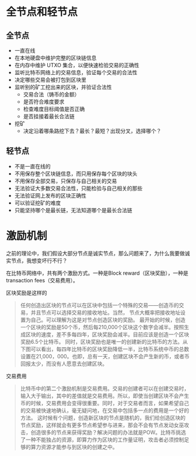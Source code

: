 # 全节点和轻节点

## 全节点
- 一直在线
- 在本地硬盘中维护完整的区块链信息
- 在内存中维护 UTXO 集合，以便快速检验交易的正确性
- 监听比特币网络上的交易信息，验证每个交易的合法性
- 决定哪些交易会被打包到区块里
- 监听别的矿工挖出来的区块，并验证合法性
  - 交易合法（铸币的金额）
  - 是否符合难度要求
  - 检查难度目标阈值是否正确
  - 是否挂接着最长合法链
- 挖矿
  - 决定沿着哪条路挖下去？最长？最短？出现分叉，选择哪个？
 
## 轻节点
- 不是一直在线的
- 不用保存整个区块链信息，而只用保存每个区块的块头
- 不用保存全部交易，只保存与自己相关的交易
- 无法验证大多数交易合法性，只能检验与自己相关的那些
- 无法验证网上发布的区块正确性
- 可以验证挖矿的难度
- 只能坚持哪个是最长链，无法知道哪个是最长合法链

# 激励机制

之前的理论中，我们假设大部分节点是诚实节点，那么问题来了，为什么我要做诚实节点，我想变坏行不行？

在比特币网络中，共有两个激励方式。一种是Block reward（区块奖励），一种是transaction fees（交易费用）。

区块奖励是这样的
> 任何创造出区块的节点可以在区块中包括一个特殊的交易——创造币的交易，并且节点可以选择交易的接收地址。当然， 节点大概率把接收地址设置为自己。可以理解为这是对节点创造区块的奖励。
> 最开始的时候，创造一个区块的奖励是50个币，然后每210,000个区块这个数字会减半。按照生成区块的速度，差不多每四年，区块奖励会减半。目前应该是创造一个区块奖励6.5个比特币。
> 同时，区块奖励也是唯一的创建新的比特币的方法。从下图可以看出，每四年比特币的区块奖励降低一半，比特币系统中币的总数设置在21,000，000。也即，总有一天，创建区块不会产生新的币，或者币回报太少，而没有人愿意去创建区块。

交易费用
> 比特币中的第二个激励机制是交易费用。交易的创建者可以在创建交易时，输入大于输出，其中的差值就是交易费用。所以，即使当创建区块不会产生币的时候，交易费用会变得很重要。同时，对于交易者而言，如果希望自己的交易被快速地确认，毫无疑问地，在交易中包括多一点的费用是一个好的方法。
> 这时候有个问题，创造新区块的节点是随机的，我们给创造区块的节点奖励，这样就会有更多节点希望参与进来，那会不会有节点发动女巫攻击，创造很多的节点来获得奖励？解决问题的办法就是POW。比特币挑选了一种不能独占的资源，即算力作为区块的工作量证明，攻击者必须控制足够的算力资源才能参与到区块的创建之中。
